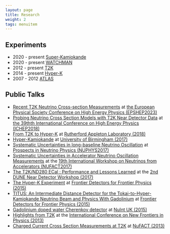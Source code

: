 ```yaml
---
layout: page
title: Research
weight: 2
tags: menuitem
---
```


## Experiments

- 2020 - present [Super-Kamiokande](http://www-sk.icrr.u-tokyo.ac.jp/sk/index-e.html)
- 2020 - present [WATCHMAN](https://neutrinos.llnl.gov/projects/ait-watchman)
- 2012 - present [T2K](http://t2k-experiment.org/)
- 2014 - present [Hyper-K](http://hyperk.org/)
- 2007 - 2012 [ATLAS](http://atlas.cern/)

## Public Talks

- [Recent T2K Neutrino Cross-section Measurements](/talks/talk_2023_epshep2023_t2kxsec.pdf) at [the  European Physical Society Conference on High Energy Physics (EPSHEP2023)](https://www.eps-hep2023.eu)
- [Probing Neutrino Cross Section Models with T2K Near Detector Data](/talks/talk_2018_ichep2018_t2kxsec2.pdf) at [the 39thth International Conference on High Energy Physics (ICHEP2018)](http://www.ichep2018.org/)
- [From T2K to Hyper-K](/talks/talk_2018_ral_ppd_seminar.pdf) at [Rutherford Appleton Laboratory (2018)](https://www.ppd.stfc.ac.uk/Pages/Past-seminars.aspx#1802)
- [Hyper-Kamiokande](/talks/talk_2017_hk_bham_seminar.pdf) at [University of Birmingham (2017)](http://www.ep.ph.bham.ac.uk/index.php?page=general/seminars/index)
- [Systematic Uncertainties in long-baseline Neutrino Oscillation](/talks/talk_2017_systematic_uncertainties_nuphys2017.pdf) at [Prospects in Neutrino Physics (NUPHYS2017)](https://indico.ph.qmul.ac.uk/indico/conferenceTimeTable.py?confId=170#all)
- [Systematic Uncertainties in Accelerator Neutrino Oscillation Measurements](/talks/talk_2017_systematic_uncertainties_nufact2017.pdf) at the [19th International Workshop on Neutrinos from Accelerators (NUFACT2017)](https://indico.uu.se/event/324/)
- [The T2K/ND280 ECal : Performance and Lessons Learned](/talks/talk_2017_t2k_ecal_dune.pdf) at the [2nd DUNE Near Detector Workshop (2017)](https://indico.fnal.gov/conferenceOtherViews.py?view=standard&confId=14029)
- [The Hyper-K Experiment](/talks/talk_2015_hk_pisa.pdf) at [Frontier Detectors for Frontier Physics (2015)](https://agenda.infn.it/conferenceDisplay.py?confId=8397)
- [TITUS: An Intermediate Distance Detector for the Tokai-to-Hyper-Kamiokande Neutrino Beam and Physics With Gadolinium](/talks/poster_2015_titus_pisa.pdf) at [Frontier Detectors for Frontier Physics (2015)](https://agenda.infn.it/conferenceDisplay.py?confId=8397)
- [Gadolinium doped water Cherenkov detector](/talks/talk_2015_nuintuk.pdf) at [NuInt UK (2015)](http://pprc.qmul.ac.uk/research/nuintuk)
- [Highlights from T2K](/talks/talk_2013_t2k_icnfp.pdf) at the [International Conference on New Frontiers in Physics (2013)](https://indico.cern.ch/event/198153/)
- [Charged Current Cross Section Measurements at T2K](/talks/talk_2013_t2k_nufact.pdf) at [NuFACT (2013)](http://nufact2013.ihep.ac.cn/)
